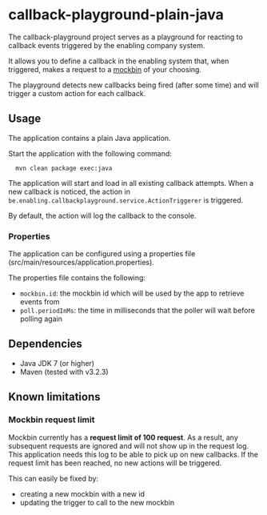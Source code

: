 # callback-playground-plain-java

The callback-playground project serves as a playground for reacting to callback events triggered by the enabling company system.

It allows you to define a callback in the enabling system that, when triggered, makes a request to a [mockbin](http://mockbin.org/) of your choosing.

The playground detects new callbacks being fired (after some time) and will trigger a custom action for each callback.

## Usage

The application contains a plain Java application.

Start the application with the following command:

```
  mvn clean package exec:java
```

The application will start and load in all existing callback attempts. When a new callback is noticed, the action in ```be.enabling.callbackplayground.service.ActionTriggerer``` is triggered.

By default, the action will log the callback to the console.

### Properties

The application can be configured using a properties file (src/main/resources/application.properties).

The properties file contains the following:
- `mockbin.id`: the mockbin id which will be used by the app to retrieve events from
- `poll.periodInMs`: the time in milliseconds that the poller will wait before polling again

## Dependencies

- Java JDK 7 (or higher)
- Maven (tested with v3.2.3)

## Known limitations

### Mockbin request limit

Mockbin currently has a **request limit of 100 request**. As a result, any subsequent requests are ignored and will not show up in the request log. This application needs this log to be able to pick up on new callbacks. If the request limit has been reached, no new actions will be triggered.

This can easily be fixed by:
- creating a new mockbin with a new id
- updating the trigger to call to the new mockbin